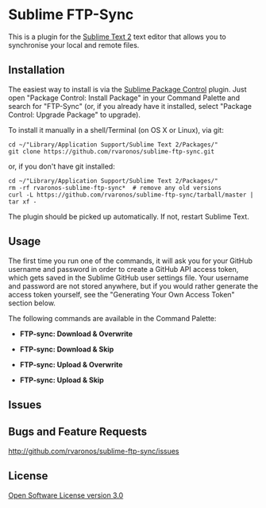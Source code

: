# Sublime FTP-Sync

This is a plugin for the [Sublime Text 2](http://www.sublimetext.com/) text
editor that allows you to synchronise your local and remote files.

## Installation

The easiest way to install is via the [Sublime Package Control](http://wbond.net/sublime_packages/package_control)
plugin. Just open "Package Control: Install Package" in your Command Palette and search for
"FTP-Sync" (or, if you already have it installed, select "Package Control: Upgrade Package"
to upgrade).

To install it manually in a shell/Terminal (on OS X or Linux), via git:

    cd ~/"Library/Application Support/Sublime Text 2/Packages/"
    git clone https://github.com/rvaronos/sublime-ftp-sync.git

or, if you don't have git installed:

    cd ~/"Library/Application Support/Sublime Text 2/Packages/"
    rm -rf rvaronos-sublime-ftp-sync*  # remove any old versions
    curl -L https://github.com/rvaronos/sublime-ftp-sync/tarball/master | tar xf -

The plugin should be picked up automatically. If not, restart Sublime Text.

## Usage

The first time you run one of the commands, it will ask you for your GitHub
username and password in order to create a GitHub API access token, which gets saved
in the Sublime GitHub user settings file. Your username and password are not
stored anywhere, but if you would rather generate the access token yourself, see
the "Generating Your Own Access Token" section below.

The following commands are available in the Command Palette:

* **FTP-sync: Download & Overwrite**


* **FTP-sync: Download & Skip**


* **FTP-sync: Upload & Overwrite**


* **FTP-sync: Upload & Skip**

## Issues

## Bugs and Feature Requests

<http://github.com/rvaronos/sublime-ftp-sync/issues>

## License

[Open Software License version 3.0](http://www.opensource.org/licenses/osl-3.0.php)
